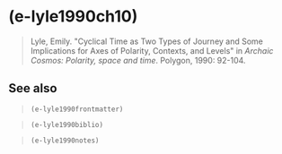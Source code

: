 # (e-lyle1990ch10)
> Lyle, Emily. "Cyclical Time as Two Types of Journey and Some Implications for Axes of Polarity, Contexts, and Levels" in *Archaic Cosmos: Polarity, space and time*. Polygon, 1990: 92-104.
## See also
> `(e-lyle1990frontmatter)`

> `(e-lyle1990biblio)`

> `(e-lyle1990notes)`